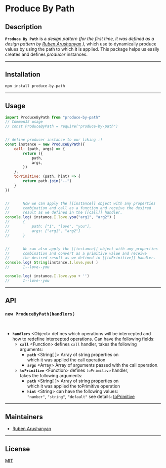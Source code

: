 # Produce By Path

## Description
**`Produce By Path`** is a *design pattern* *(for the first time, it was defined as a *design pattern* by [Ruben Arushanyan](https://github.com/ruben-arushanyan "Ruben Arushanyan") )*, which use to dynamically produce values by using the path to which it is applied. This package helps us easily creates and defines *producer* instances.

<hr>

## Installation

```bash
npm install produce-by-path
```
<hr/>

## Usage
```javascript
import ProduceByPath from "produce-by-path"
// CommonJS usage
// const ProduceByPath = require("produce-by-path")


// define producer instance to our liking :)
const instance = new ProduceByPath({
    call: (path, args) => {
        return ({
            path,
            args,
        })
    },
    toPrimitive: (path, hint) => {
        return path.join("--")
    }
})


//      Now we can apply the [[instance]] object with any properties
//      combination and call as a function and receive the desired
//      result as we defined in the [[call]] handler.
console.log( instance.I.love.you("arg1", "arg2") )  
//      {
//          path: ["I", "love", "you"],
//          args: ["arg1", "arg2"]
//      } 


//      We can also apply the [[instance]] object with any properties
//      combination and convert as a primitive value and receive
//      the desired result as we defined in [[toPrimitive]] handler.
console.log( String(instance.I.love.you) )
//      I--love--you

console.log( instance.I.love.you + '')
//      I--love--you

```

<hr/>

## API


### **`new ProduceByPath(handlers)`**
<br/>

- **`handlers`** \<Object> defines which operations will be intercepted and \
 how to redefine intercepted operations.  Can have the following fields:
    - **`call`** \<Function> defines `call` handler, takes the following arguments:
        - **`path`** \<String[ ]> Array of string properties on \
        which it was applied the call operation
        - **`args`** \<Array> Array of arguments passed with the call operation.
    - **`toPrimitive`** \<Function> defines `toPrimitive` handler, \
     takes the following arguments:
        - **`path`** \<String[ ]> Array of string properties on \
        which it was applied the toPrimitive operation
        - **`hint`** \<String> can have the following values: \
        `"number"`, `"string"`, `"default"` see details: [toPrimitive](https://developer.mozilla.org/en-US/docs/Web/JavaScript/Reference/Global_Objects/Symbol/toPrimitive)


<hr/>

## Maintainers

- [Ruben Arushanyan](https://github.com/ruben-arushanyan)

<hr/>

## License
[MIT](https://github.com/ruben-arushanyan/produce-by-path/blob/master/LICENSE)
